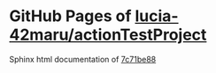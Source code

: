 GitHub Pages of [lucia-42maru/actionTestProject](https://github.com/lucia-42maru/actionTestProject.git)
===
Sphinx html documentation of [7c71be88](https://github.com/lucia-42maru/actionTestProject/tree/7c71be883fac4908a5ae114d9177bf706001b331)
